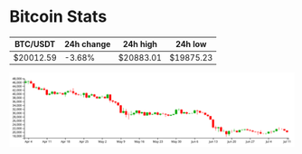# Bitcoin Stats

BTC/USDT|24h change|24h high|24h low|
|---|---|---|---|
|$20012.59|-3.68%|$20883.01|$19875.23|

<img src="./chart.svg">

